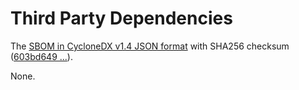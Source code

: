 # Third Party Dependencies

<!--[[[fill sbom_sha256()]]]-->
The [SBOM in CycloneDX v1.4 JSON format](https://git.sr.ht/~sthagen/xoxo/blob/default/etc/sbom/cdx.json) with SHA256 checksum ([603bd649 ...](https://git.sr.ht/~sthagen/xoxo/blob/default/etc/sbom/cdx.json.sha256 "sha256:603bd6494b95db0e2ceb6a87617d0cb24569f838ca72a8700975308bdf0600d7")).
<!--[[[end]]] (checksum: 9ce4c7a82816fcc7838c6f7f02390df4)-->

None.

